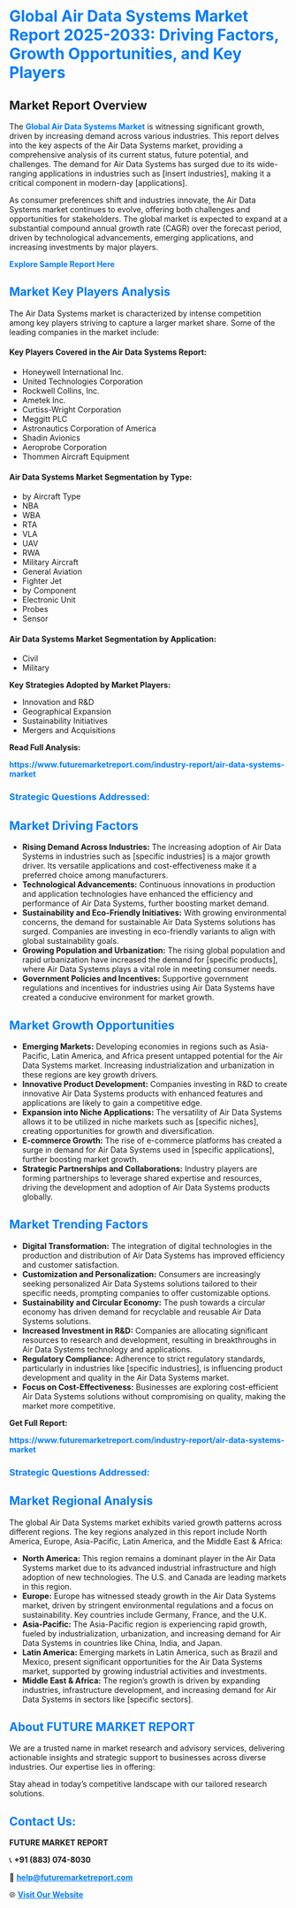 <h1 style="color: #007BFF;">Global Air Data Systems Market Report 2025-2033: Driving Factors, Growth Opportunities, and Key Players</h1>

<section id="overview">
<h2>Market Report Overview</h2>
<p>The <a href="https://www.futuremarketreport.com/industry-report/air-data-systems-market" style="color: #007BFF; text-decoration: none;"><strong>Global Air Data Systems Market</strong></a> is witnessing significant growth, driven by increasing demand across various industries. This report delves into the key aspects of the Air Data Systems market, providing a comprehensive analysis of its current status, future potential, and challenges. The demand for Air Data Systems has surged due to its wide-ranging applications in industries such as [insert industries], making it a critical component in modern-day [applications].</p>
<p>As consumer preferences shift and industries innovate, the Air Data Systems market continues to evolve, offering both challenges and opportunities for stakeholders. The global market is expected to expand at a substantial compound annual growth rate (CAGR) over the forecast period, driven by technological advancements, emerging applications, and increasing investments by major players.</p>
</section>

<section id="overview">
<p><a href="https://www.futuremarketreport.com/request-sample/reportId=103288" style="color: #007BFF; text-decoration: none;"><strong>Explore Sample Report Here</strong></a></p>
</section>

<section id="key-players">
<h2 style="color: #007BFF;">Market Key Players Analysis</h2>
<p>The Air Data Systems market is characterized by intense competition among key players striving to capture a larger market share. Some of the leading companies in the market include:</p>
<h4>Key Players Covered in the Air Data Systems Report:</h4>
<ul><li>Honeywell International Inc.</li><li>United Technologies Corporation</li><li>Rockwell Collins, Inc.</li><li>Ametek Inc.</li><li>Curtiss-Wright Corporation</li><li>Meggitt PLC</li><li>Astronautics Corporation of America</li><li>Shadin Avionics</li><li>Aeroprobe Corporation</li><li>Thommen Aircraft Equipment</li></ul>
<h4>Air Data Systems Market Segmentation by Type:</h4>
<ul><li>by Aircraft Type</li><li>NBA</li><li>WBA</li><li>RTA</li><li>VLA</li><li>UAV</li><li>RWA</li><li>Military Aircraft</li><li>General Aviation</li><li>Fighter Jet</li><li>by Component</li><li>Electronic Unit</li><li>Probes</li><li>Sensor</li></ul>

<h4>Air Data Systems Market Segmentation by Application:</h4>
<ul><li>Civil</li><li>Military</li></ul>
<p><strong>Key Strategies Adopted by Market Players:</strong></p>
<ul>
<li>Innovation and R&D</li>
<li>Geographical Expansion</li>
<li>Sustainability Initiatives</li>
<li>Mergers and Acquisitions</li>
</ul>
</section>

<section>
<p><strong>Read Full Analysis: </strong></p><a href="https://www.futuremarketreport.com/industry-report/air-data-systems-market" style="color: #007BFF; text-decoration: none;"><strong>https://www.futuremarketreport.com/industry-report/air-data-systems-market</strong></a>
<h3 style="color: #007BFF;">Strategic Questions Addressed:</h3>
</section>

<section id="driving-factors">
<h2 style="color: #007BFF;">Market Driving Factors</h2>
<ul>
<li><strong>Rising Demand Across Industries:</strong> The increasing adoption of Air Data Systems in industries such as [specific industries] is a major growth driver. Its versatile applications and cost-effectiveness make it a preferred choice among manufacturers.</li>
<li><strong>Technological Advancements:</strong> Continuous innovations in production and application technologies have enhanced the efficiency and performance of Air Data Systems, further boosting market demand.</li>
<li><strong>Sustainability and Eco-Friendly Initiatives:</strong> With growing environmental concerns, the demand for sustainable Air Data Systems solutions has surged. Companies are investing in eco-friendly variants to align with global sustainability goals.</li>
<li><strong>Growing Population and Urbanization:</strong> The rising global population and rapid urbanization have increased the demand for [specific products], where Air Data Systems plays a vital role in meeting consumer needs.</li>
<li><strong>Government Policies and Incentives:</strong> Supportive government regulations and incentives for industries using Air Data Systems have created a conducive environment for market growth.</li>
</ul>
</section>

<section id="growth-opportunities">
<h2 style="color: #007BFF;">Market Growth Opportunities</h2>
<ul>
<li><strong>Emerging Markets:</strong> Developing economies in regions such as Asia-Pacific, Latin America, and Africa present untapped potential for the Air Data Systems market. Increasing industrialization and urbanization in these regions are key growth drivers.</li>
<li><strong>Innovative Product Development:</strong> Companies investing in R&D to create innovative Air Data Systems products with enhanced features and applications are likely to gain a competitive edge.</li>
<li><strong>Expansion into Niche Applications:</strong> The versatility of Air Data Systems allows it to be utilized in niche markets such as [specific niches], creating opportunities for growth and diversification.</li>
<li><strong>E-commerce Growth:</strong> The rise of e-commerce platforms has created a surge in demand for Air Data Systems used in [specific applications], further boosting market growth.</li>
<li><strong>Strategic Partnerships and Collaborations:</strong> Industry players are forming partnerships to leverage shared expertise and resources, driving the development and adoption of Air Data Systems products globally.</li>
</ul>
</section>

<section id="trending-factors">
<h2 style="color: #007BFF;">Market Trending Factors</h2>
<ul>
<li><strong>Digital Transformation:</strong> The integration of digital technologies in the production and distribution of Air Data Systems has improved efficiency and customer satisfaction.</li>
<li><strong>Customization and Personalization:</strong> Consumers are increasingly seeking personalized Air Data Systems solutions tailored to their specific needs, prompting companies to offer customizable options.</li>
<li><strong>Sustainability and Circular Economy:</strong> The push towards a circular economy has driven demand for recyclable and reusable Air Data Systems solutions.</li>
<li><strong>Increased Investment in R&D:</strong> Companies are allocating significant resources to research and development, resulting in breakthroughs in Air Data Systems technology and applications.</li>
<li><strong>Regulatory Compliance:</strong> Adherence to strict regulatory standards, particularly in industries like [specific industries], is influencing product development and quality in the Air Data Systems market.</li>
<li><strong>Focus on Cost-Effectiveness:</strong> Businesses are exploring cost-efficient Air Data Systems solutions without compromising on quality, making the market more competitive.</li>
</ul>
</section>

<section>
<p><strong>Get Full Report: </strong></p><a href="https://www.futuremarketreport.com/industry-report/air-data-systems-market" style="color: #007BFF; text-decoration: none;"><strong>https://www.futuremarketreport.com/industry-report/air-data-systems-market</strong></a>
<h3 style="color: #007BFF;">Strategic Questions Addressed:</h3>
</section>


<section id="regional-analysis">
<h2 style="color: #007BFF;">Market Regional Analysis</h2>
<p>The global Air Data Systems market exhibits varied growth patterns across different regions. The key regions analyzed in this report include North America, Europe, Asia-Pacific, Latin America, and the Middle East & Africa:</p>
<ul>
<li><strong>North America:</strong> This region remains a dominant player in the Air Data Systems market due to its advanced industrial infrastructure and high adoption of new technologies. The U.S. and Canada are leading markets in this region.</li>
<li><strong>Europe:</strong> Europe has witnessed steady growth in the Air Data Systems market, driven by stringent environmental regulations and a focus on sustainability. Key countries include Germany, France, and the U.K.</li>
<li><strong>Asia-Pacific:</strong> The Asia-Pacific region is experiencing rapid growth, fueled by industrialization, urbanization, and increasing demand for Air Data Systems in countries like China, India, and Japan.</li>
<li><strong>Latin America:</strong> Emerging markets in Latin America, such as Brazil and Mexico, present significant opportunities for the Air Data Systems market, supported by growing industrial activities and investments.</li>
<li><strong>Middle East & Africa:</strong> The region’s growth is driven by expanding industries, infrastructure development, and increasing demand for Air Data Systems in sectors like [specific sectors].</li>
</ul>
</section>

<footer>
<h2 style="color: #007BFF;">About FUTURE MARKET REPORT</h2>
<p>We are a trusted name in market research and advisory services, delivering actionable insights and strategic support to businesses across diverse industries. Our expertise lies in offering:</p>

<p>Stay ahead in today’s competitive landscape with our tailored research solutions.</p>

<h2 style="color: #007BFF;">Contact Us:</h2>
<p><strong>FUTURE MARKET REPORT</strong></p>
<p>📞 <strong>+91 (883) 074-8030</strong></p>
<p>📧 <strong><a href="mailto:help@futuremarketreport.com" style="color: #007BFF;">help@futuremarketreport.com</a></strong></p>
<p>🌐 <strong><a href="https://www.futuremarketreport.com/" style="color: #007BFF;">Visit Our Website</a></strong></p>
</footer>